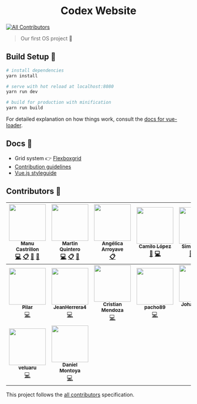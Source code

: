 <h1 align="center"> Codex Website </h1>

[![All Contributors](https://img.shields.io/badge/all_contributors-16-orange.svg?style=flat-square)](#contributors)

> Our first OS project :tada:

## Build Setup :wrench:

``` bash
# install dependencies
yarn install

# serve with hot reload at localhost:8080
yarn run dev

# build for production with minification
yarn run build
```

For detailed explanation on how things work, consult the [docs for vue-loader](http://vuejs.github.io/vue-loader).

## Docs :open_file_folder:

- Grid system 👉 [Flexboxgrid](http://flexboxgrid.com/)
- [Contribution guidelines](https://github.com/CodexUdeA/website/blob/master/CONTRIBUTING.md)
- [Vue.js styleguide](https://vuejs.org/v2/style-guide/)

## Contributors :clap:

<!-- ALL-CONTRIBUTORS-LIST:START - Do not remove or modify this section -->
<!-- prettier-ignore -->
| [<img src="https://avatars2.githubusercontent.com/u/10585946?v=4" width="100px;"/><br /><sub><b>Manu Castrillon</b></sub>](http://www.manucastrillonm.co)<br />[💻](https://github.com/CodexUdeA/codexudea.github.io/commits?author=ManuCastrillonM "Code") [📋](#eventOrganizing-ManuCastrillonM "Event Organizing") [📖](https://github.com/CodexUdeA/codexudea.github.io/commits?author=ManuCastrillonM "Documentation") [📢](#talk-ManuCastrillonM "Talks") | [<img src="https://avatars0.githubusercontent.com/u/10585976?v=4" width="100px;"/><br /><sub><b>Martin Quintero</b></sub>](https://github.com/MartinEliasQ)<br />[💻](https://github.com/CodexUdeA/codexudea.github.io/commits?author=MartinEliasQ "Code") [📋](#eventOrganizing-MartinEliasQ "Event Organizing") [📢](#talk-MartinEliasQ "Talks") | [<img src="https://avatars3.githubusercontent.com/u/19578435?v=4" width="100px;"/><br /><sub><b>Angélica Arroyave</b></sub>](https://github.com/am9805)<br />[📋](#eventOrganizing-am9805 "Event Organizing") | [<img src="https://avatars2.githubusercontent.com/u/6959849?v=4" width="100px;"/><br /><sub><b>Camilo López</b></sub>](http://camilo.io)<br />[🎨](#design-camilocls "Design") [💻](https://github.com/CodexUdeA/codexudea.github.io/commits?author=camilocls "Code") | [<img src="https://avatars1.githubusercontent.com/u/23706543?v=4" width="100px;"/><br /><sub><b>Simon Hoyos</b></sub>](https://www.linkedin.com/in/simonhoyos/)<br />[🤔](#ideas-shmesa22 "Ideas, Planning, & Feedback") [📢](#talk-shmesa22 "Talks") [💻](https://github.com/CodexUdeA/codexudea.github.io/commits?author=shmesa22 "Code") | [<img src="https://avatars3.githubusercontent.com/u/23267995?v=4" width="100px;"/><br /><sub><b>Andrés Pino Vallejo</b></sub>](https://github.com/andrespinov)<br />[💻](https://github.com/CodexUdeA/codexudea.github.io/commits?author=andrespinov "Code") | [<img src="https://avatars2.githubusercontent.com/u/39561802?v=4" width="100px;"/><br /><sub><b>Andrés Isaza</b></sub>](https://github.com/andresisazaa)<br />[💻](https://github.com/CodexUdeA/codexudea.github.io/commits?author=andresisazaa "Code") |
| :---: | :---: | :---: | :---: | :---: | :---: | :---: |
| [<img src="https://avatars0.githubusercontent.com/u/30705652?v=4" width="100px;"/><br /><sub><b>Pilar</b></sub>](https://github.com/PilarArroyave)<br />[💻](https://github.com/CodexUdeA/codexudea.github.io/commits?author=PilarArroyave "Code") | [<img src="https://avatars1.githubusercontent.com/u/22826034?v=4" width="100px;"/><br /><sub><b>JeanHerrera4</b></sub>](https://github.com/JeanHerrera4)<br />[💻](https://github.com/CodexUdeA/codexudea.github.io/commits?author=JeanHerrera4 "Code") | [<img src="https://avatars1.githubusercontent.com/u/44276663?v=4" width="100px;"/><br /><sub><b>Cristian Mendoza</b></sub>](https://github.com/Cristian-BFMV)<br />[💻](https://github.com/CodexUdeA/codexudea.github.io/commits?author=Cristian-BFMV "Code") | [<img src="https://avatars1.githubusercontent.com/u/20865074?v=4" width="100px;"/><br /><sub><b>pacho89</b></sub>](https://github.com/pacho89)<br />[💻](https://github.com/CodexUdeA/codexudea.github.io/commits?author=pacho89 "Code") | [<img src="https://avatars0.githubusercontent.com/u/38740217?v=4" width="100px;"/><br /><sub><b>Johan Ospina H.</b></sub>](https://github.com/joh95)<br />[💻](https://github.com/CodexUdeA/codexudea.github.io/commits?author=joh95 "Code") | [<img src="https://avatars0.githubusercontent.com/u/17430053?v=4" width="100px;"/><br /><sub><b>pedrog31</b></sub>](https://github.com/pedrog31)<br />[💻](https://github.com/CodexUdeA/codexudea.github.io/commits?author=pedrog31 "Code") | [<img src="https://avatars2.githubusercontent.com/u/23266642?v=4" width="100px;"/><br /><sub><b>Santiago Bedoya</b></sub>](https://twitter.com/Santiago_b9826)<br />[💻](https://github.com/CodexUdeA/codexudea.github.io/commits?author=santiago-b9826 "Code") |
| [<img src="https://avatars2.githubusercontent.com/u/42279901?v=4" width="100px;"/><br /><sub><b>veluaru</b></sub>](https://github.com/veluaru)<br />[💻](https://github.com/CodexUdeA/codexudea.github.io/commits?author=veluaru "Code") | [<img src="https://avatars3.githubusercontent.com/u/27966260?v=4" width="100px;"/><br /><sub><b>Daniel Montoya</b></sub>](https://github.com/cdanmontoya)<br />[💻](https://github.com/CodexUdeA/codexudea.github.io/commits?author=cdanmontoya "Code") |
<!-- ALL-CONTRIBUTORS-LIST:END -->

This project follows the [all contributors](https://github.com/kentcdodds/all-contributors) specification.
